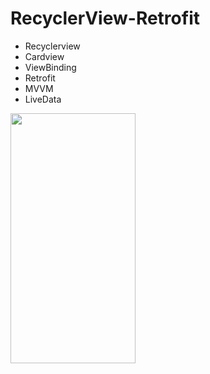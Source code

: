 # RecyclerView-Retrofit
- Recyclerview
- Cardview
- ViewBinding
- Retrofit
- MVVM
- LiveData

<img src="https://user-images.githubusercontent.com/43929960/206400534-0c1361e7-dd05-491d-bf08-2ce652a7439f.jpg" width="200" height="400" />
